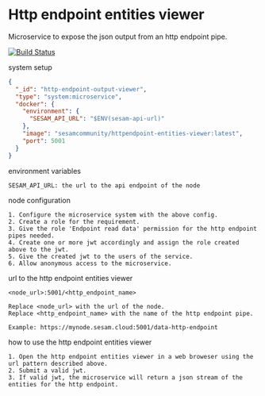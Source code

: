 # Http endpoint entities viewer
Microservice to expose the json output from an http endpoint pipe.

[![Build Status](https://travis-ci.org/sesam-community/httpendpoint-entities-viewer.svg?branch=master)](https://travis-ci.org/sesam-community/httpendpoint-entities-viewer)

system setup
```json
{
  "_id": "http-endpoint-output-viewer",
  "type": "system:microservice",
  "docker": {
    "environment": {
      "SESAM_API_URL": "$ENV(sesam-api-url)"
    },
    "image": "sesamcommunity/httpendpoint-entities-viewer:latest",
    "port": 5001
  }
}
```

environment variables
```
SESAM_API_URL: the url to the api endpoint of the node
```

node configuration
```
1. Configure the microservice system with the above config.
2. Create a role for the requirement.
3. Give the role 'Endpoint read data' permission for the http endpoint pipes needed.
4. Create one or more jwt accordingly and assign the role created above to the jwt.
5. Give the created jwt to the users of the service.
6. Allow anonymous access to the microservice.
```

url to the http endpoint entities viewer
```
<node_url>:5001/<http_endpoint_name>

Replace <node_url> with the url of the node.
Replace <http_endpoint_name> with the name of the http endpoint pipe. 

Example: https://mynode.sesam.cloud:5001/data-http-endpoint
```

how to use the http endpoint entities viewer
```
1. Open the http endpoint entities viewer in a web broweser using the url pattern described above.
2. Submit a valid jwt.
3. If valid jwt, the microservice will return a json stream of the entities for the http endpoint.
```
